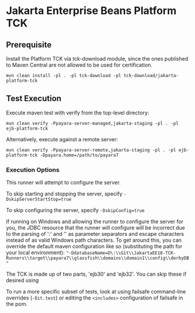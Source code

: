 # Jakarta Enterprise Beans Platform TCK

## Prerequisite
Install the Platform TCK via tck-download module, since the ones published to Maven Central are not allowed to be used for certification.

`mvn clean install -pl . -pl tck-download -pl tck-download/jakarta-platform-tck`

## Test Execution

Execute maven test with verify from the top-level directory:

`mvn clean verify -Ppayara-server-managed,jakarta-staging -pl . -pl ejb-platform-tck`

Alternatively, execute against a remote server:

`mvn clean verify -Ppayara-server-remote,jakarta-staging -pl . -pl ejb-platform-tck -Dpayara.home=/path/to/payara7`

### Execution Options

This runner will attempt to configure the server.

To skip starting and stopping the server, specify `-DskipServerStartStop=true`

To skip configuring the server, specify `-DskipConfig=true`

If running on Windows and allowing the runner to configure the server for you, 
the JDBC resource that the runner will configure will be incorrect due to the parsing 
of ':' and '\' as parameter separators and escape characters instead of as valid Windows path characters.
To get around this, you can override the default maven configuration like so (substituting the path for your local environment): 
`"-DdatabaseName=D\:\\Git\\JakartaEE10-TCK-Runners\\target\\payara7\\glassfish\\domains\\domain1\\config\\derbyDB"`

The TCK is made up of two parts, 'ejb30' and 'ejb32'. You can skip these if desired using 

To run a more specific subset of tests, look at using failsafe command-line overrides (`-Dit.test`) 
or editing the `<includes>` configuration of failsafe in the  pom.
